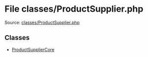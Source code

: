 File classes/ProductSupplier.php
=========
Source: [classes/ProductSupplier.php](https://github.com/PrestaShop/PrestaShop/blob/1.6.1.1/classes/ProductSupplier.php)


Classes
-------

* [ProductSupplierCore](class.ProductSupplierCore)

